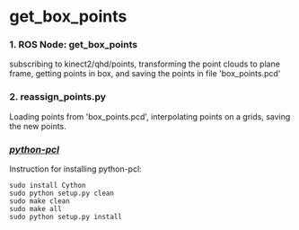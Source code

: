 # get_box_points

### 1. ROS Node: get_box_points
subscribing to kinect2/qhd/points, transforming the point clouds to plane frame, getting points in box, and saving the points in file 'box_points.pcd'

### 2. reassign_points.py
Loading points from 'box_points.pcd', interpolating points on a grids, saving the new points. 

### [*python-pcl*](https://github.com/strawlab/python-pcl)
Instruction for installing python-pcl:
```shell
sudo install Cython
sudo python setup.py clean
sudo make clean
sudo make all
sudo python setup.py install
```
